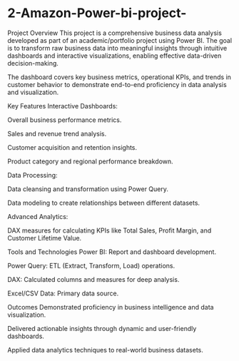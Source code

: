 # 2-Amazon-Power-bi-project-
Project Overview
This project is a comprehensive business data analysis developed as part of an academic/portfolio project using Power BI.
The goal is to transform raw business data into meaningful insights through intuitive dashboards and interactive visualizations, enabling effective data-driven decision-making.

The dashboard covers key business metrics, operational KPIs, and trends in customer behavior to demonstrate end-to-end proficiency in data analysis and visualization.

Key Features
Interactive Dashboards:

Overall business performance metrics.

Sales and revenue trend analysis.

Customer acquisition and retention insights.

Product category and regional performance breakdown.

Data Processing:

Data cleansing and transformation using Power Query.

Data modeling to create relationships between different datasets.

Advanced Analytics:

DAX measures for calculating KPIs like Total Sales, Profit Margin, and Customer Lifetime Value.

Tools and Technologies
Power BI: Report and dashboard development.

Power Query: ETL (Extract, Transform, Load) operations.

DAX: Calculated columns and measures for deep analysis.

Excel/CSV Data: Primary data source.

Outcomes
Demonstrated proficiency in business intelligence and data visualization.

Delivered actionable insights through dynamic and user-friendly dashboards.

Applied data analytics techniques to real-world business datasets.

